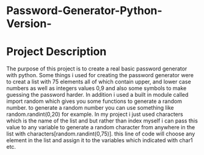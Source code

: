 # Password-Generator-Python-Version-

# Project Description
The purpose of this project is to create a real basic password generator with python. Some things i used for creating the password generator were to creat a list with 75 elements all of which contain upper, and lower case numbers as well as integers values 0,9 and also some symbols to make guessing the password harder. In addition i used a built in module called import random which gives you some functions to generate a random number. to generate a random number you can use something like random.randint(0,20) for example. In my project i just used characters which is the name of the list and but rather than index myself i can pass this value to any variable to generate a random character from anywhere in the list with characters[random.randint(0,75)]. this line of code will choose any element in the list and assign it to the variables which indicated with char1 etc. 
